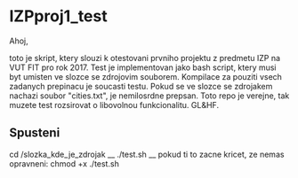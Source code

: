 # IZPproj1_test
Ahoj,

toto je skript, ktery slouzi k otestovani prvniho projektu z predmetu IZP na VUT FIT pro rok 2017. Test je implementovan jako bash script, ktery musi byt umisten ve slozce se zdrojovim souborem. Kompilace za pouziti vsech zadanych prepinacu je soucasti testu. Pokud se ve slozce se zdrojakem nachazi soubor "cities.txt", je nemilosrdne prepsan. Toto repo je verejne, tak muzete test rozsirovat o libovolnou funkcionalitu. GL&HF.

## Spusteni
cd /slozka_kde_je_zdrojak __
./test.sh __
pokud ti to zacne kricet, ze nemas opravneni: chmod +x ./test.sh 
